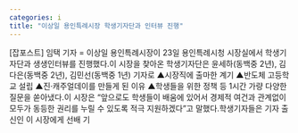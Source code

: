 ```yaml
---
categories: i
title: "이상일 용인특례시장 학생기자단과 인터뷰 진행"
---
```

[잡포스트] 임택 기자 = 이상일 용인특례시장이 23일 용인특례시청 시장실에서 학생기자단과 생생인터뷰를 진행했다.이 시장을 찾아온 학생기자단은 윤세하(동백중 2년), 김다은(동백중 2년), 김민선(동백중 1년) 기자로 ▲시장직에 출마한 계기 ▲반도체 고등학교 설립 ▲진·캐주얼데이를 만들게 된 이유 ▲학생들을 위한 정책 등 1시간 가량 다양한 질문을 쏟아냈다.이 시장은 “앞으로도 학생들이 배움에 있어서 경제적 여건과 관계없이 모두가 동등한 권리를 누릴 수 있도록 적극 지원하겠다”고 말했다.학생기자들은 기자 출신인 이 시장에게 선배 기